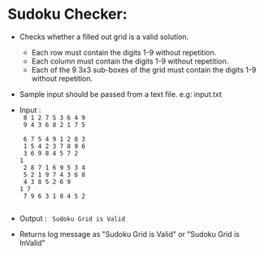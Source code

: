 # Sudoku Checker:
* Checks whether a filled out grid is a valid solution. <br /> 
	- Each row must contain the digits 1-9 without repetition. <br /> 
	- Each column must contain the digits 1-9 without repetition. <br /> 
	- Each of the 9 3x3 sub-boxes of the grid must contain the digits 1-9 without repetition. <br /> 
* Sample input should be passed from a text file. e.g: input.txt <br />
* Input : <code>                 <br /> 
				8 1 2 7 5 3 6 4 9 <br />
                9 4 3 6 8 2 1 7 5 <br />
				6 7 5 4 9 1 2 8 3 <br />
				1 5 4 2 3 7 8 9 6 <br />
				3 6 9 8 4 5 7 2 1 <br />
				2 8 7 1 6 9 5 3 4 <br />
				5 2 1 9 7 4 3 6 8 <br />
				4 3 8 5 2 6 9 1 7 <br />
				7 9 6 3 1 8 4 5 2 <br /> </code>

* Output : <code>  Sudoku Grid is Valid </code>
* Returns log message as
	"Sudoku Grid is Valid" or "Sudoku Grid is InValid"

